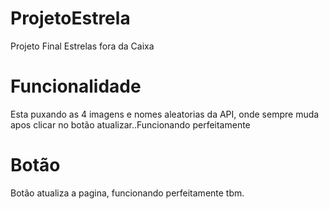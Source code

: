 # ProjetoEstrela
Projeto Final Estrelas fora da Caixa

#  Funcionalidade
Esta puxando as 4 imagens e nomes aleatorias da API, onde sempre muda apos clicar no botão atualizar..Funcionando perfeitamente

# Botão
Botão atualiza a pagina, funcionando perfeitamente tbm.


